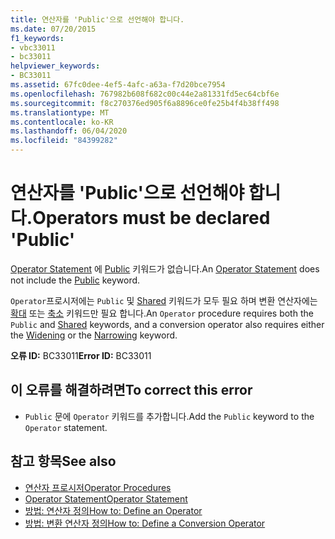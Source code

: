 ```yaml
---
title: 연산자를 'Public'으로 선언해야 합니다.
ms.date: 07/20/2015
f1_keywords:
- vbc33011
- bc33011
helpviewer_keywords:
- BC33011
ms.assetid: 67fc0dee-4ef5-4afc-a63a-f7d20bce7954
ms.openlocfilehash: 767982b608f682c00c44e2a81331fd5ec64cbf6e
ms.sourcegitcommit: f8c270376ed905f6a8896ce0fe25b4f4b38ff498
ms.translationtype: MT
ms.contentlocale: ko-KR
ms.lasthandoff: 06/04/2020
ms.locfileid: "84399282"
---
```

# <a name="operators-must-be-declared-public"></a><span data-ttu-id="72874-102">연산자를 'Public'으로 선언해야 합니다.</span><span class="sxs-lookup"><span data-stu-id="72874-102">Operators must be declared 'Public'</span></span>
<span data-ttu-id="72874-103">[Operator Statement](../language-reference/statements/operator-statement.md) 에 [Public](../language-reference/modifiers/public.md) 키워드가 없습니다.</span><span class="sxs-lookup"><span data-stu-id="72874-103">An [Operator Statement](../language-reference/statements/operator-statement.md) does not include the [Public](../language-reference/modifiers/public.md) keyword.</span></span>  
  
 <span data-ttu-id="72874-104">`Operator`프로시저에는 `Public` 및 [Shared](../language-reference/modifiers/shared.md) 키워드가 모두 필요 하며 변환 연산자에는 [확대](../language-reference/modifiers/widening.md) 또는 [축소](../language-reference/modifiers/narrowing.md) 키워드만 필요 합니다.</span><span class="sxs-lookup"><span data-stu-id="72874-104">An `Operator` procedure requires both the `Public` and [Shared](../language-reference/modifiers/shared.md) keywords, and a conversion operator also requires either the [Widening](../language-reference/modifiers/widening.md) or the [Narrowing](../language-reference/modifiers/narrowing.md) keyword.</span></span>  
  
 <span data-ttu-id="72874-105">**오류 ID:** BC33011</span><span class="sxs-lookup"><span data-stu-id="72874-105">**Error ID:** BC33011</span></span>  
  
## <a name="to-correct-this-error"></a><span data-ttu-id="72874-106">이 오류를 해결하려면</span><span class="sxs-lookup"><span data-stu-id="72874-106">To correct this error</span></span>  
  
- <span data-ttu-id="72874-107">`Public` 문에 `Operator` 키워드를 추가합니다.</span><span class="sxs-lookup"><span data-stu-id="72874-107">Add the `Public` keyword to the `Operator` statement.</span></span>  
  
## <a name="see-also"></a><span data-ttu-id="72874-108">참고 항목</span><span class="sxs-lookup"><span data-stu-id="72874-108">See also</span></span>

- [<span data-ttu-id="72874-109">연산자 프로시저</span><span class="sxs-lookup"><span data-stu-id="72874-109">Operator Procedures</span></span>](../programming-guide/language-features/procedures/operator-procedures.md)
- [<span data-ttu-id="72874-110">Operator Statement</span><span class="sxs-lookup"><span data-stu-id="72874-110">Operator Statement</span></span>](../language-reference/statements/operator-statement.md)
- [<span data-ttu-id="72874-111">방법: 연산자 정의</span><span class="sxs-lookup"><span data-stu-id="72874-111">How to: Define an Operator</span></span>](../programming-guide/language-features/procedures/how-to-define-an-operator.md)
- [<span data-ttu-id="72874-112">방법: 변환 연산자 정의</span><span class="sxs-lookup"><span data-stu-id="72874-112">How to: Define a Conversion Operator</span></span>](../programming-guide/language-features/procedures/how-to-define-a-conversion-operator.md)
